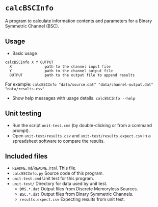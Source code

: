 # `calcBSCInfo`

A program to calculate information contents and parameters for a Binary Symmetric Channel (BSC).

## Usage

- Basic usage

```help
calcBSCInfo X Y OUTPUT
  X               path to the channel input file
  Y               path to the channel output file
  OUTPUT          path to the output file to append results
```

For example:
`calcBSCInfo "data/source.dat" "data/channel-output.dat" "data/results.csv"`

- Show help messages with usage details.
`calcBSCInfo --help`

## Unit testing

- Run the script `unit-test.cmd` (by double-clicking or from a command prompt).
- Open `unit-test/results.csv` and `unit-test/results.expect.csv` in a spreadsheet software to compare the results.

## Included files

- `README.md`/`README.html`
  This file.
- `calcBSCInfo.py`
  Source code of this program.
- `unit-test.cmd`
  Unit test for this program.
- `unit-test/`
  Directory for data used by unit test.
  - `DMS.*.dat`
    Output files from Discrete Memoryless Sources.
  - `BSC.*.dat`
    Output files from Binary Symmetric Channels.
  - `results.expect.csv`
    Expecting results from unit test.
